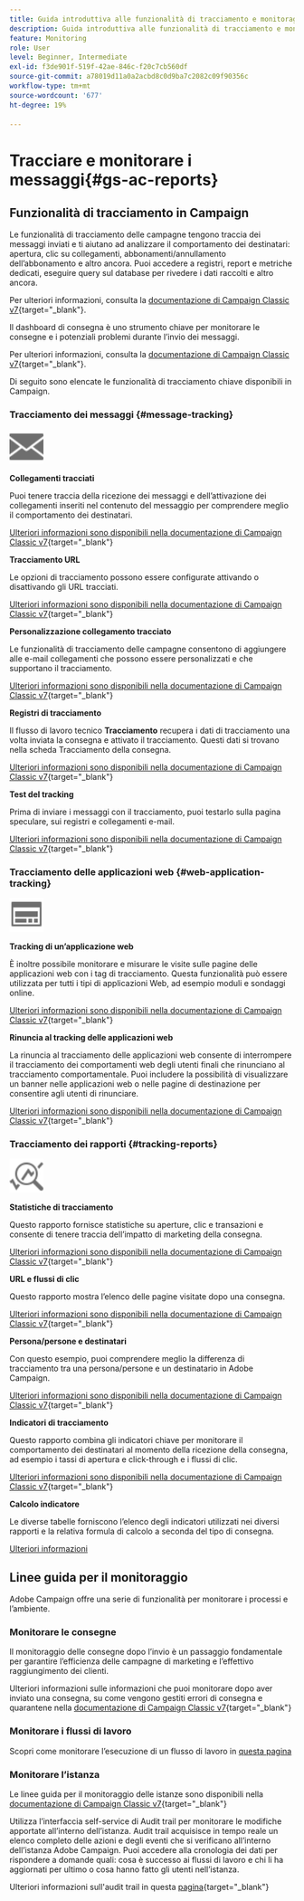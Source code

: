 ```yaml
---
title: Guida introduttiva alle funzionalità di tracciamento e monitoraggio
description: Guida introduttiva alle funzionalità di tracciamento e monitoraggio
feature: Monitoring
role: User
level: Beginner, Intermediate
exl-id: f3de901f-519f-42ae-846c-f20c7cb560df
source-git-commit: a78019d11a0a2acbd8c0d9ba7c2082c09f90356c
workflow-type: tm+mt
source-wordcount: '677'
ht-degree: 19%

---
```


# Tracciare e monitorare i messaggi{#gs-ac-reports}

## Funzionalità di tracciamento in Campaign

Le funzionalità di tracciamento delle campagne tengono traccia dei messaggi inviati e ti aiutano ad analizzare il comportamento dei destinatari: apertura, clic su collegamenti, abbonamenti/annullamento dell’abbonamento e altro ancora. Puoi accedere a registri, report e metriche dedicati, eseguire query sul database per rivedere i dati raccolti e altro ancora.

Per ulteriori informazioni, consulta la [documentazione di Campaign Classic v7](https://experienceleague.adobe.com/docs/campaign-classic/using/getting-started/profile-management/editing-a-profile.html?lang=it#tracking-tab){target="_blank"}.

Il dashboard di consegna è uno strumento chiave per monitorare le consegne e i potenziali problemi durante l’invio dei messaggi.

Per ulteriori informazioni, consulta la [documentazione di Campaign Classic v7](https://experienceleague.adobe.com/docs/campaign-classic/using/sending-messages/monitoring-deliveries/delivery-dashboard.html?lang=it#sending-messages){target="_blank"}.

Di seguito sono elencate le funzionalità di tracciamento chiave disponibili in Campaign.

### Tracciamento dei messaggi {#message-tracking}

<img src="assets/do-not-localize/icon-message-tracking.svg" width="60px">

**Collegamenti tracciati**

Puoi tenere traccia della ricezione dei messaggi e dell’attivazione dei collegamenti inseriti nel contenuto del messaggio per comprendere meglio il comportamento dei destinatari.

[Ulteriori informazioni sono disponibili nella documentazione di Campaign Classic v7](https://experienceleague.adobe.com/docs/campaign-classic/using/sending-messages/tracking-messages/how-to-configure-tracked-links.html?lang=it#sending-messages){target="_blank"}

**Tracciamento URL**

Le opzioni di tracciamento possono essere configurate attivando o disattivando gli URL tracciati.

[Ulteriori informazioni sono disponibili nella documentazione di Campaign Classic v7](https://experienceleague.adobe.com/docs/campaign-classic/using/sending-messages/tracking-messages/personalizing-url-tracking.html?lang=it#sending-messages){target="_blank"}


**Personalizzazione collegamento tracciato**

Le funzionalità di tracciamento delle campagne consentono di aggiungere alle e-mail collegamenti che possono essere personalizzati e che supportano il tracciamento.

[Ulteriori informazioni sono disponibili nella documentazione di Campaign Classic v7](https://experienceleague.adobe.com/docs/campaign-classic/using/sending-messages/tracking-messages/tracking-personalized-links/tracking-personalized-links.html?lang=it#sending-messages){target="_blank"}

**Registri di tracciamento**

Il flusso di lavoro tecnico **Tracciamento** recupera i dati di tracciamento una volta inviata la consegna e attivato il tracciamento. Questi dati si trovano nella scheda Tracciamento della consegna.

[Ulteriori informazioni sono disponibili nella documentazione di Campaign Classic v7](https://experienceleague.adobe.com/docs/campaign-classic/using/sending-messages/tracking-messages/accessing-the-tracking-logs.html?lang=it#sending-messages){target="_blank"}

**Test del tracking**

Prima di inviare i messaggi con il tracciamento, puoi testarlo sulla pagina speculare, sui registri e collegamenti e-mail.

[Ulteriori informazioni sono disponibili nella documentazione di Campaign Classic v7](https://experienceleague.adobe.com/docs/campaign-classic/using/sending-messages/tracking-messages/testing-tracking.html?lang=it#sending-messages){target="_blank"}

### Tracciamento delle applicazioni web {#web-application-tracking}

<img src="assets/do-not-localize/icon-web-app.svg" width="60px">

**Tracking di un’applicazione web**

È inoltre possibile monitorare e misurare le visite sulle pagine delle applicazioni web con i tag di tracciamento. Questa funzionalità può essere utilizzata per tutti i tipi di applicazioni Web, ad esempio moduli e sondaggi online.

[Ulteriori informazioni sono disponibili nella documentazione di Campaign Classic v7](https://experienceleague.adobe.com/docs/campaign-classic/using/designing-content/web-applications/tracking-a-web-application.html?lang=it#designing-content){target="_blank"}

**Rinuncia al tracking delle applicazioni web**

La rinuncia al tracciamento delle applicazioni web consente di interrompere il tracciamento dei comportamenti web degli utenti finali che rinunciano al tracciamento comportamentale. Puoi includere la possibilità di visualizzare un banner nelle applicazioni web o nelle pagine di destinazione per consentire agli utenti di rinunciare.

[Ulteriori informazioni sono disponibili nella documentazione di Campaign Classic v7](https://experienceleague.adobe.com/docs/campaign-classic/using/designing-content/web-applications/web-application-tracking-opt-out.html?lang=it#designing-content){target="_blank"}

### Tracciamento dei rapporti {#tracking-reports}

<img src="assets/do-not-localize/icon_monitor.svg" width="60px">

**Statistiche di tracciamento**

Questo rapporto fornisce statistiche su aperture, clic e transazioni e consente di tenere traccia dell’impatto di marketing della consegna.

[Ulteriori informazioni sono disponibili nella documentazione di Campaign Classic v7](https://experienceleague.adobe.com/docs/campaign-classic/using/sending-messages/tracking-messages/about-message-tracking.html?lang=it#tracking-reports){target="_blank"}

**URL e flussi di clic**

Questo rapporto mostra l’elenco delle pagine visitate dopo una consegna.

[Ulteriori informazioni sono disponibili nella documentazione di Campaign Classic v7](https://experienceleague.adobe.com/docs/campaign-classic/using/reporting/reports-on-deliveries/delivery-reports.html?lang=it#urls-and-click-streams){target="_blank"}

**Persona/persone e destinatari**

Con questo esempio, puoi comprendere meglio la differenza di tracciamento tra una persona/persone e un destinatario in Adobe Campaign.

[Ulteriori informazioni sono disponibili nella documentazione di Campaign Classic v7](https://experienceleague.adobe.com/docs/campaign-classic/using/reporting/reports-on-deliveries/person-people-recipients.html?lang=it#reporting){target="_blank"}

**Indicatori di tracciamento**

Questo rapporto combina gli indicatori chiave per monitorare il comportamento dei destinatari al momento della ricezione della consegna, ad esempio i tassi di apertura e click-through e i flussi di clic.

[Ulteriori informazioni sono disponibili nella documentazione di Campaign Classic v7](https://experienceleague.adobe.com/docs/campaign-classic/using/reporting/reports-on-deliveries/delivery-reports.html?lang=it#reporting){target="_blank"}

**Calcolo indicatore**

Le diverse tabelle forniscono l’elenco degli indicatori utilizzati nei diversi rapporti e la relativa formula di calcolo a seconda del tipo di consegna.

[Ulteriori informazioni](../reporting/metrics-calculation.md)

## Linee guida per il monitoraggio

Adobe Campaign offre una serie di funzionalità per monitorare i processi e l’ambiente.

### Monitorare le consegne

Il monitoraggio delle consegne dopo l’invio è un passaggio fondamentale per garantire l’efficienza delle campagne di marketing e l’effettivo raggiungimento dei clienti.

Ulteriori informazioni sulle informazioni che puoi monitorare dopo aver inviato una consegna, su come vengono gestiti errori di consegna e quarantene nella [documentazione di Campaign Classic v7](https://experienceleague.adobe.com/docs/campaign-classic/using/sending-messages/monitoring-deliveries/about-delivery-monitoring.html?lang=it#sending-messages){target="_blank"}

### Monitorare i flussi di lavoro

Scopri come monitorare l’esecuzione di un flusso di lavoro in [questa pagina](https://experienceleague.adobe.com/docs/campaign/automation/workflows/monitoring-workflows/monitor-workflow-execution.html?lang=it)

### Monitorare l’istanza

Le linee guida per il monitoraggio delle istanze sono disponibili nella [documentazione di Campaign Classic v7](https://experienceleague.adobe.com/docs/campaign-classic/using/monitoring-campaign-classic/introduction/monitoring-guidelines.html?lang=it#monitoring-campaign-classic){target="_blank"}

Utilizza l’interfaccia self-service di Audit trail per monitorare le modifiche apportate all’interno dell’istanza. Audit trail acquisisce in tempo reale un elenco completo delle azioni e degli eventi che si verificano all’interno dell’istanza Adobe Campaign. Puoi accedere alla cronologia dei dati per rispondere a domande quali: cosa è successo ai flussi di lavoro e chi li ha aggiornati per ultimo o cosa hanno fatto gli utenti nell’istanza.

Ulteriori informazioni sull&#39;audit trail in questa [pagina](../reporting/audit-trail.md){target="_blank"}
